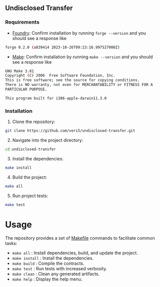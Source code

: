 ## Undisclosed Transfer

### Requirements

- [Foundry](https://getfoundry.sh/): Confirm installation by running `forge --version` and you should see a response like 
```bash
forge 0.2.0 (a839414 2023-10-26T09:23:16.997527000Z)
```
- [Make](https://www.gnu.org/software/make/): Confirm installation by running `make --version` and you should see a response like 
```bash
GNU Make 3.81
Copyright (C) 2006  Free Software Foundation, Inc.
This is free software; see the source for copying conditions.
There is NO warranty, not even for MERCHANTABILITY or FITNESS FOR A
PARTICULAR PURPOSE.

This program built for i386-apple-darwin11.3.0
```

### Installation

1. Clone the repository:

```bash
git clone https://github.com/veri5/undisclosed-transfer.git
```

2. Navigate into the project directory:

```bash
cd undisclosed-transfer
```

3. Install the dependencies:

```bash
make install
```

4. Build the project:

```bash
make all
```

5. Run project tests:

```bash
make test
```

# Usage

The repository provides a set of [Makefile](https://opensource.com/article/18/8/what-how-makefile) commands to facilitate common tasks:

- `make all` : Install dependencies, build, and update the project.
- `make install` : Install the dependencies.
- `make build` : Compile the contracts.
- `make test` : Run tests with increased verbosity.
- `make clean` : Clean any generated artifacts.
- `make help` : Display the help menu.